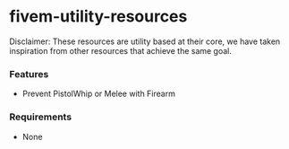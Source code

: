 # fivem-utility-resources
Disclaimer: These resources are utility based at their core, we have taken inspiration from other resources that achieve the same goal.

### Features
- Prevent PistolWhip or Melee with Firearm


### Requirements
- None
